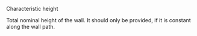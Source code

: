 Characteristic height


<!-- comment -->


Total nominal height of the wall. It should only be provided, if it is constant along the wall path.
